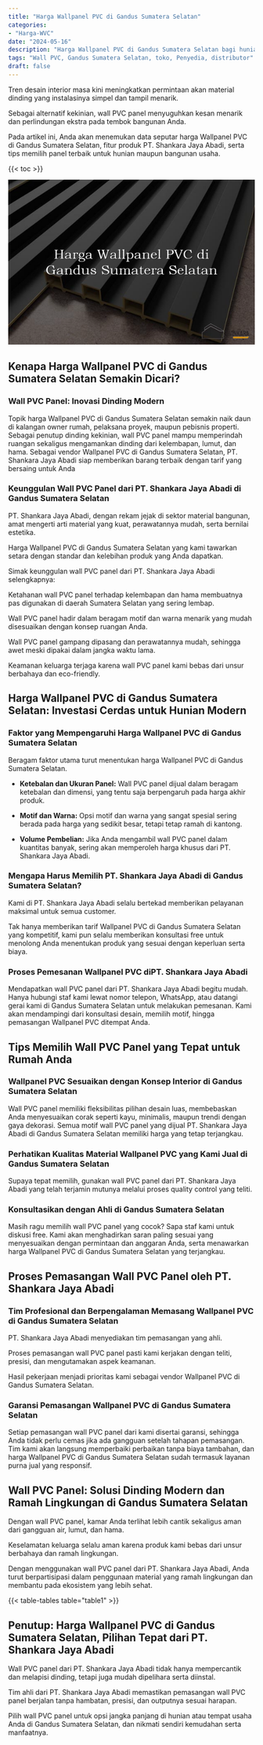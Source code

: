 ```yaml
---
title: "Harga Wallpanel PVC di Gandus Sumatera Selatan"
categories: 
- "Harga-WVC"
date: "2024-05-16"
description: "Harga Wallpanel PVC di Gandus Sumatera Selatan bagi hunian, perkantoran, dan ritel. Panel berkualitas, variasi motif, variasi warna elegan, dengan jasa instalasi oleh teknisi profesional dan garansi resmi!|Servis penyediaan Wallpanel PVC di Gandus Sumatera Selatan untuk kebutuhan rumah, kantor, atau ritel, dengan panel terbaik dan instalasi oleh tim berpengalaman dan kepastian resmi.|Alternatif Wallpanel PVC di Gandus Sumatera Selatan yang terbukti bagi hunian, office, dan toko, bersama produk unggulan dan instalasi oleh tenaga ahli berpengalaman serta garansi resmi.|Distribusi Wallpanel PVC di Gandus Sumatera Selatan bagi tempat tinggal, kantor, serta gerai, dengan produk unggulan dan pemasangan dikerjakan oleh tenaga ahli berpengalaman, lengkap beserta jaminan resmi.}"
tags: "Wall PVC, Gandus Sumatera Selatan, toko, Penyedia, distributor"
draft: false
---
```


Tren desain interior masa kini meningkatkan permintaan akan material dinding yang instalasinya simpel dan tampil menarik.

Sebagai alternatif kekinian, wall PVC panel menyuguhkan kesan menarik dan perlindungan ekstra pada tembok bangunan Anda.

Pada artikel ini, Anda akan menemukan data seputar harga Wallpanel PVC di Gandus Sumatera Selatan, fitur produk PT. Shankara Jaya Abadi, serta tips memilih panel terbaik untuk hunian maupun bangunan usaha.

{{< toc >}}

![Harga Wallpanel PVC di Gandus Sumatera Selatan](/images/Harga-WVC/Harga-Wallpanel-PVC-di-Gandus-Sumatera-Selatan.png)


## Kenapa Harga Wallpanel PVC di Gandus Sumatera Selatan Semakin Dicari?

### Wall PVC Panel: Inovasi Dinding Modern

Topik harga Wallpanel PVC di Gandus Sumatera Selatan semakin naik daun di kalangan owner rumah, pelaksana proyek, maupun pebisnis properti. Sebagai penutup dinding kekinian, wall PVC panel mampu memperindah ruangan sekaligus mengamankan dinding dari kelembapan, lumut, dan hama. Sebagai vendor Wallpanel PVC di Gandus Sumatera Selatan, PT. Shankara Jaya Abadi siap memberikan barang terbaik dengan tarif yang bersaing untuk Anda

### Keunggulan Wall PVC Panel dari PT. Shankara Jaya Abadi di Gandus Sumatera Selatan

PT. Shankara Jaya Abadi, dengan rekam jejak di sektor material bangunan, amat mengerti arti material yang kuat, perawatannya mudah, serta bernilai estetika.

Harga Wallpanel PVC di Gandus Sumatera Selatan yang kami tawarkan setara dengan standar dan kelebihan produk yang Anda dapatkan.

Simak keunggulan wall PVC panel dari PT. Shankara Jaya Abadi selengkapnya:

Ketahanan wall PVC panel terhadap kelembapan dan hama membuatnya pas digunakan di daerah Sumatera Selatan yang sering lembap.

Wall PVC panel hadir dalam beragam motif dan warna menarik yang mudah disesuaikan dengan konsep ruangan Anda.

Wall PVC panel gampang dipasang dan perawatannya mudah, sehingga awet meski dipakai dalam jangka waktu lama.

Keamanan keluarga terjaga karena wall PVC panel kami bebas dari unsur berbahaya dan eco-friendly.

## Harga Wallpanel PVC di Gandus Sumatera Selatan: Investasi Cerdas untuk Hunian Modern

### Faktor yang Mempengaruhi Harga Wallpanel PVC di Gandus Sumatera Selatan

Beragam faktor utama turut menentukan harga Wallpanel PVC di Gandus Sumatera Selatan.

- **Ketebalan dan Ukuran Panel:** Wall PVC panel dijual dalam beragam ketebalan dan dimensi, yang tentu saja berpengaruh pada harga akhir produk.

- **Motif dan Warna:** Opsi motif dan warna yang sangat spesial sering berada pada harga yang sedikit besar, tetapi tetap ramah di kantong.

- **Volume Pembelian:** Jika Anda mengambil wall PVC panel dalam kuantitas banyak, sering akan memperoleh harga khusus dari PT. Shankara Jaya Abadi.

### Mengapa Harus Memilih PT. Shankara Jaya Abadi di Gandus Sumatera Selatan?

Kami di PT. Shankara Jaya Abadi selalu bertekad memberikan pelayanan maksimal untuk semua customer.

Tak hanya memberikan tarif Wallpanel PVC di Gandus Sumatera Selatan yang kompetitif, kami pun selalu memberikan konsultasi free untuk menolong Anda menentukan produk yang sesuai dengan keperluan serta biaya.

### Proses Pemesanan Wallpanel PVC diPT. Shankara Jaya Abadi

Mendapatkan wall PVC panel dari PT. Shankara Jaya Abadi begitu mudah. Hanya hubungi staf kami lewat nomor telepon, WhatsApp, atau datangi gerai kami di Gandus Sumatera Selatan untuk melakukan pemesanan. Kami akan mendampingi dari konsultasi desain, memilih motif, hingga pemasangan Wallpanel PVC ditempat Anda.

## Tips Memilih Wall PVC Panel yang Tepat untuk Rumah Anda

### Wallpanel PVC Sesuaikan dengan Konsep Interior di Gandus Sumatera Selatan

Wall PVC panel memiliki fleksibilitas pilihan desain luas, membebaskan Anda menyesuaikan corak seperti kayu, minimalis, maupun trendi dengan gaya dekorasi. Semua motif wall PVC panel yang dijual PT. Shankara Jaya Abadi di Gandus Sumatera Selatan memiliki harga yang tetap terjangkau.

### Perhatikan Kualitas Material Wallpanel PVC yang Kami Jual di Gandus Sumatera Selatan

Supaya tepat memilih, gunakan wall PVC panel dari PT. Shankara Jaya Abadi yang telah terjamin mutunya melalui proses quality control yang teliti.

### Konsultasikan dengan Ahli di Gandus Sumatera Selatan

Masih ragu memilih wall PVC panel yang cocok? Sapa staf kami untuk diskusi free. Kami akan menghadirkan saran paling sesuai yang menyesuaikan dengan permintaan dan anggaran Anda, serta menawarkan harga Wallpanel PVC di Gandus Sumatera Selatan yang terjangkau.

## Proses Pemasangan Wall PVC Panel oleh PT. Shankara Jaya Abadi

### Tim Profesional dan Berpengalaman Memasang Wallpanel PVC di Gandus Sumatera Selatan

PT. Shankara Jaya Abadi menyediakan tim pemasangan yang ahli.

Proses pemasangan wall PVC panel pasti kami kerjakan dengan teliti, presisi, dan mengutamakan aspek keamanan.

Hasil pekerjaan menjadi prioritas kami sebagai vendor Wallpanel PVC di Gandus Sumatera Selatan.

### Garansi Pemasangan Wallpanel PVC di Gandus Sumatera Selatan

Setiap pemasangan wall PVC panel dari kami disertai garansi, sehingga Anda tidak perlu cemas jika ada gangguan setelah tahapan pemasangan. Tim kami akan langsung memperbaiki perbaikan tanpa biaya tambahan, dan harga Wallpanel PVC di Gandus Sumatera Selatan sudah termasuk layanan purna jual yang responsif.

## Wall PVC Panel: Solusi Dinding Modern dan Ramah Lingkungan di Gandus Sumatera Selatan

Dengan wall PVC panel, kamar Anda terlihat lebih cantik sekaligus aman dari gangguan air, lumut, dan hama.

Keselamatan keluarga selalu aman karena produk kami bebas dari unsur berbahaya dan ramah lingkungan.

Dengan menggunakan wall PVC panel dari PT. Shankara Jaya Abadi, Anda turut berpartisipasi dalam penggunaan material yang ramah lingkungan dan membantu pada ekosistem yang lebih sehat.

{{< table-tables table="table1" >}}

## Penutup: Harga Wallpanel PVC di Gandus Sumatera Selatan, Pilihan Tepat dari PT. Shankara Jaya Abadi

Wall PVC panel dari PT. Shankara Jaya Abadi tidak hanya mempercantik dan melapisi dinding, tetapi juga mudah dipelihara serta diinstal.

Tim ahli dari PT. Shankara Jaya Abadi memastikan pemasangan wall PVC panel berjalan tanpa hambatan, presisi, dan outputnya sesuai harapan.

Pilih wall PVC panel untuk opsi jangka panjang di hunian atau tempat usaha Anda di Gandus Sumatera Selatan, dan nikmati sendiri kemudahan serta manfaatnya.